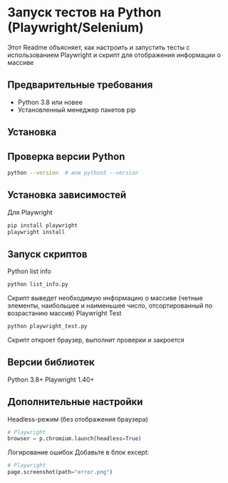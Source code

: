 # Запуск тестов на Python (Playwright/Selenium)

Этот Readme объясняет, как настроить и запустить тесты с использованием Playwright и скрипт для отображения информации о массиве

## Предварительные требования

- Python 3.8 или новее
- Установленный менеджер пакетов pip

## Установка

## Проверка версии Python
```bash
python --version  # или python3 --version
```
## Установка зависимостей
Для Playwright
```bash
pip install playwright
playwright install
```
## Запуск скриптов
Python list info
```bash
python list_info.py
```
Скрипт выведет необходимую информацию о массиве (четные элементы, наибольшее и наименьшее число, отсортированный по возрастанию массив)
Playwright Test

```bash
python playwright_test.py
```
Скрипт откроет браузер, выполнит проверки и закроется

## Версии библиотек

Python	3.8+
Playwright	1.40+

## Дополнительные настройки
Headless-режим (без отображения браузера)
```python
# Playwright
browser = p.chromium.launch(headless=True)
```

Логирование ошибок
Добавьте в блок except:

```python
# Playwright
page.screenshot(path="error.png")
```
